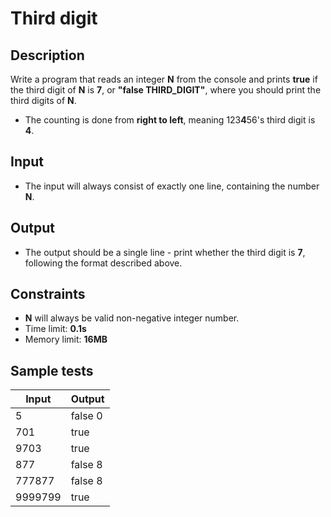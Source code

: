 # Third digit

## Description
Write a program that reads an integer **N** from the console and prints **true** if the third digit of **N** is **7**, or **"false THIRD_DIGIT"**, where you should print the third digits of **N**.
  - The counting is done from **right to left**, meaning 123**4**56's third digit is **4**.

## Input
- The input will always consist of exactly one line, containing the number **N**.

## Output
- The output should be a single line - print whether the third digit is **7**, following the format described above.

## Constraints
- **N** will always be valid non-negative integer number.
- Time limit: **0.1s**
- Memory limit: **16MB**

## Sample tests

|     Input      |     Output     |
|----------------|----------------|
|5               |false 0         |
|701             |true            |
|9703            |true            |
|877             |false 8         |
|777877          |false 8         |
|9999799         |true            |